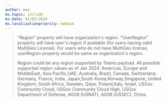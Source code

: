 ```yaml
---
author: mea
ms.topic: include
ms.date: 01/02/2024
ms.localizationpriority: medium
---
```


<!-- markdownlint-disable MD041-->

> "Region" property will have organization's region.
> "UserRegion" property will have user's region if available (for users having valid MultiGeo License). For users who do not have MultiGeo license, userRegion property would be same as organization's region.
> 
>Region could be any region supported by Teams payload. All possible supported region values as of Jan 2024: Americas, Europe and MiddleEast, Asia Pacific,UAE, Australia, Brazil, Canada, Switzerland, Germany, France, India, Japan,South Korea,Norway,Singapore, United Kingdom, South Africa, Sweden, Qatar, Poland,Italy, Israel, USGov Community Cloud, USGov Community Cloud High, USGov Department of Defense, AG08 (USNAT), AG08 (USSEC), China.
